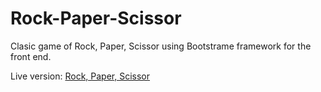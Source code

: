 # Rock-Paper-Scissor

Clasic game of Rock, Paper, Scissor using Bootstrame framework for the front end. 

Live version: [Rock, Paper, Scissor](http://jlasc.github.io/Rock-Paper-Scissor)
